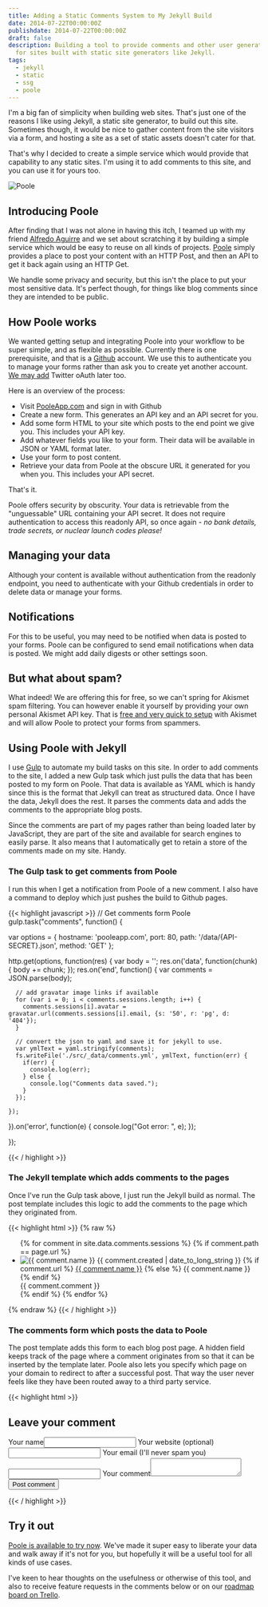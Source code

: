 ```yaml
---
title: Adding a Static Comments System to My Jekyll Build
date: 2014-07-22T00:00:00Z
publishdate: 2014-07-22T00:00:00Z
draft: false
description: Building a tool to provide comments and other user generated content
  for sites built with static site generators like Jekyll.
tags:
  - jekyll
  - static
  - ssg
  - poole
---
```


I'm a big fan of simplicity when building web sites. That's just one of the reasons I like using Jekyll, a static site generator, to build out this site. Sometimes though, it would be nice to gather content from the site visitors via a form, and hosting a site as a set of static assets doesn't cater for that.

That's why I decided to create a simple service which would provide that capability to any static sites. I'm using it to add comments to this site, and you can use it for yours too.

<img src="/images/hello-poole.png" alt="Poole">

<!--more-->


<h2>Introducing Poole</h2>
<p>
  After finding that I was not alone in having this itch, I teamed up with my friend <a href="http://madewithbytes.com/">Alfredo Aguirre</a> and we set about scratching it by building a simple service which would be easy to reuse on all kinds of projects. <a href="http://pooleapp.com">Poole</a> simply provides a place to post your content with an HTTP Post, and then an API to get it back again using an HTTP Get.
</p>
<p>
  We handle some privacy and security, but this isn't the place to put your most sensitive data. It's perfect though, for things like blog comments since they are intended to be public.
</p>

<h2>How Poole works</h2>
<p>
  We wanted getting setup and integrating Poole into your workflow to be super simple, and as flexible as possible. Currently there is one prerequisite, and that is a <a href="http://github.com">Github</a> account. We use this to authenticate you to manage your forms rather than ask you to create yet another account. <a href="https://trello.com/b/lyQEqQMq/poole">We may add</a> Twitter oAuth later too.
</p>
<p>Here is an overview of the process:</p>
<ul>
  <li>Visit <a href="http://pooleapp.com" title="PooleApp.com">PooleApp.com</a> and sign in with Github</li>
  <li>Create a new form. This generates an API key and an API secret for you.</li>
  <li>Add some form HTML to your site which posts to the end point we give you. This includes your API key.</li>
  <li>Add whatever fields you like to your form. Their data will be available in JSON or YAML format later.</li>
  <li>Use your form to post content.</li>
  <li>Retrieve your data from Poole at the obscure URL it generated for you when you. This includes your API secret.</li>
</ul>

<p>That's it.</p>
<p>
  Poole offers security by obscurity. Your data is retrievable from the "unguessable" URL containing your API secret. It does not require authentication to access this readonly API, so once again - <em>no bank details, trade secrets, or nuclear launch codes please!</em>
</p>

<h2>Managing your data</h2>
<p>
  Although your content is available without authentication from the readonly endpoint, you need to authenticate with your Github credentials in order to delete data or manage your forms.
</p>

<h2>Notifications</h2>
<p>
  For this to be useful, you may need to be notified when data is posted to your forms. Poole can be configured to send email notifications when data is posted. We might add daily digests or other settings soon.
</p>

<h2>But what about spam?</h2>
<p>
  What indeed! We are offering this for free, so we can't spring for Akismet spam filtering. You can however enable it yourself by providing your own personal Akismet API key.  That is <a href="http://akismet.com/plans/">free and very quick to setup</a> with Akismet and will allow Poole to protect your forms from spammers.
</p>

<h2>Using Poole with Jekyll</h2>
<p>
  I use <a href="http://gulpjs.com">Gulp</a> to automate my build tasks on this site. In order to add comments to the site, I added a new Gulp task which just pulls the data that has been posted to my form on Poole. That data is available as YAML which is handy since this is the format that Jekyll can treat as structured data.  Once I have the data, Jekyll does the rest. It parses the comments data and adds the comments to the appropriate blog posts.
</p>
<p>
  Since the comments are part of my pages rather than being loaded later by JavaScript, they are part of the site and available for search engines to easily parse. It also means that I automatically get to retain a store of the comments made on my site. Handy.
</p>

<h3>The Gulp task to get comments from Poole</h3>
<p>I run this when I get a notification from Poole of a new comment. I also have a command to deploy which just pushes the build to Github pages.</p>

{{< highlight javascript >}}
// Get comments form Poole
gulp.task("comments", function() {

  var options = {
    hostname: 'pooleapp.com',
    port: 80,
    path: '/data/{API-SECRET}.json',
    method: 'GET'
  };

  http.get(options, function(res) {
    var body = '';
    res.on('data', function(chunk) {
        body += chunk;
    });
    res.on('end', function() {
      var comments = JSON.parse(body);

      // add gravatar image links if available
      for (var i = 0; i < comments.sessions.length; i++) {
        comments.sessions[i].avatar = gravatar.url(comments.sessions[i].email, {s: '50', r: 'pg', d: '404'});
      }

      // convert the json to yaml and save it for jekyll to use.
      var ymlText = yaml.stringify(comments);
      fs.writeFile('./src/_data/comments.yml', ymlText, function(err) {
        if(err) {
          console.log(err);
        } else {
          console.log("Comments data saved.");
        }
      });

    });
  }).on('error', function(e) {
    console.log("Got error: ", e);
  });

});

{{< / highlight >}}


<h3>The Jekyll template which adds comments to the pages</h3>
<p>
  Once I've run the Gulp task above, I just run the Jekyll build as normal. The post template includes this logic to add the comments to the page which they originated from.
</p>

{{< highlight html >}}
{% raw %}
<ul class="listing comments">
  {% for comment in site.data.comments.sessions %}
    {% if comment.path == page.url %}
    <li>
      <img src="{{ comment.avatar }}" alt="{{ comment.name }}">
      <time datetime="{{ comment.created | date_to_xmlschema }}">{{ comment.created | date_to_long_string  }}</time>
      {% if comment.url %}
        <a href="{{ comment.url }}" class="commenter">{{ comment.name }}</a>
      {% else %}
        <span class="commenter">{{ comment.name }}</span>
      {% endif %}
      <div>
        {{ comment.comment }}
      </div>
    </li>
    {% endif %}
  {% endfor %}
</ul>
{% endraw %}
{{< / highlight >}}


<h3>The comments form which posts the data to Poole</h3>
<p>
  The post template adds this form to each blog post page. A hidden field keeps track of the page where a comment originates from so that it can be inserted by the template later.  Poole also lets you specify which page on your domain to redirect to after a successful post. That way the user never feels like they have been routed away to a third party service.
</p>
{{< highlight html >}}
<form action="http://pooleapp.herokuapp.com/data/{API-KEY}/" method="post">
  <h2>Leave your comment</h2>
  <input type="hidden" name="redirect_to" value="/thanks" />
  <input type="hidden" name="path" value="{{ page.url }}" />
  <label for="name">Your name</label><input type="text" name="name">
  <label for="url">Your website <span>(optional)</span></label><input type="text" name="url">
  <label for="email">Your email <span>(I'll never spam you)</span></label><input type="text" name="email">
  <label for="comment">Your comment</label><textarea name="comment" class="comment-text"></textarea>
  <input type="submit" value="Post comment" class="submit" />
</form>
{{< / highlight >}}

<h2>Try it out</h2>
<p>
  <a href="http://pooleapp.com">Poole is available to try now</a>. We've made it super easy to liberate your data and walk away if it's not for you, but hopefully it will be a useful tool for all kinds of use cases.
</p>
<p>
  I've keen to hear thoughts on the usefulness or otherwise of this tool, and also to receive feature requests in the comments below or on our <a href="https://trello.com/b/lyQEqQMq/poole">roadmap board on Trello</a>.
</p>






